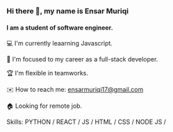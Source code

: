 ### Hi there 👋, my name is Ensar Muriqi
#### I am a student of software engineer.
💻 I'm currently leaarning Javascript.

🚀 I'm focused to my career as a full-stack developer.

🏆 I'm flexible in teamworks.

✉️ How to reach me: ensarmuriqi17@gmail.com

🏠 Looking for remote job.

Skills: PYTHON / REACT / JS / HTML / CSS / NODE JS /






